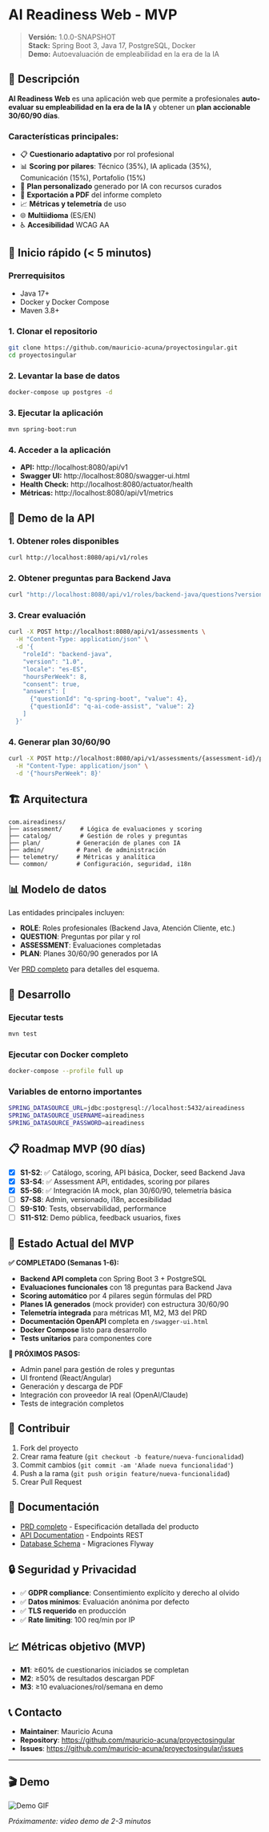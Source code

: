 # AI Readiness Web - MVP

> **Versión:** 1.0.0-SNAPSHOT  
> **Stack:** Spring Boot 3, Java 17, PostgreSQL, Docker  
> **Demo:** Autoevaluación de empleabilidad en la era de la IA  

## 🎯 Descripción

**AI Readiness Web** es una aplicación web que permite a profesionales **auto-evaluar su empleabilidad en la era de la IA** y obtener un **plan accionable 30/60/90 días**. 

### Características principales:
- 📋 **Cuestionario adaptativo** por rol profesional
- 📊 **Scoring por pilares**: Técnico (35%), IA aplicada (35%), Comunicación (15%), Portafolio (15%)
- 🤖 **Plan personalizado** generado por IA con recursos curados
- 📄 **Exportación a PDF** del informe completo
- 📈 **Métricas y telemetría** de uso
- 🌐 **Multiidioma** (ES/EN)
- ♿ **Accesibilidad** WCAG AA

## 🚀 Inicio rápido (< 5 minutos)

### Prerrequisitos
- Java 17+
- Docker y Docker Compose
- Maven 3.8+

### 1. Clonar el repositorio
```bash
git clone https://github.com/mauricio-acuna/proyectosingular.git
cd proyectosingular
```

### 2. Levantar la base de datos
```bash
docker-compose up postgres -d
```

### 3. Ejecutar la aplicación
```bash
mvn spring-boot:run
```

### 4. Acceder a la aplicación
- **API:** http://localhost:8080/api/v1
- **Swagger UI:** http://localhost:8080/swagger-ui.html
- **Health Check:** http://localhost:8080/actuator/health
- **Métricas:** http://localhost:8080/api/v1/metrics

## 🚀 Demo de la API

### 1. Obtener roles disponibles
```bash
curl http://localhost:8080/api/v1/roles
```

### 2. Obtener preguntas para Backend Java
```bash
curl "http://localhost:8080/api/v1/roles/backend-java/questions?version=1.0"
```

### 3. Crear evaluación
```bash
curl -X POST http://localhost:8080/api/v1/assessments \
  -H "Content-Type: application/json" \
  -d '{
    "roleId": "backend-java",
    "version": "1.0", 
    "locale": "es-ES",
    "hoursPerWeek": 8,
    "consent": true,
    "answers": [
      {"questionId": "q-spring-boot", "value": 4},
      {"questionId": "q-ai-code-assist", "value": 2}
    ]
  }'
```

### 4. Generar plan 30/60/90
```bash
curl -X POST http://localhost:8080/api/v1/assessments/{assessment-id}/plan \
  -H "Content-Type: application/json" \
  -d '{"hoursPerWeek": 8}'
```

## 🏗️ Arquitectura

```
com.aireadiness/
├── assessment/     # Lógica de evaluaciones y scoring
├── catalog/        # Gestión de roles y preguntas  
├── plan/          # Generación de planes con IA
├── admin/         # Panel de administración
├── telemetry/     # Métricas y analítica
└── common/        # Configuración, seguridad, i18n
```

## 📊 Modelo de datos

Las entidades principales incluyen:
- **ROLE**: Roles profesionales (Backend Java, Atención Cliente, etc.)
- **QUESTION**: Preguntas por pilar y rol
- **ASSESSMENT**: Evaluaciones completadas
- **PLAN**: Planes 30/60/90 generados por IA

Ver [PRD completo](prd.md) para detalles del esquema.

## 🔧 Desarrollo

### Ejecutar tests
```bash
mvn test
```

### Ejecutar con Docker completo
```bash
docker-compose --profile full up
```

### Variables de entorno importantes
```bash
SPRING_DATASOURCE_URL=jdbc:postgresql://localhost:5432/aireadiness
SPRING_DATASOURCE_USERNAME=aireadiness
SPRING_DATASOURCE_PASSWORD=aireadiness
```

## 📋 Roadmap MVP (90 días)

- [x] **S1-S2**: ✅ Catálogo, scoring, API básica, Docker, seed Backend Java
- [x] **S3-S4**: ✅ Assessment API, entidades, scoring por pilares  
- [x] **S5-S6**: ✅ Integración IA mock, plan 30/60/90, telemetría básica
- [ ] **S7-S8**: Admin, versionado, i18n, accesibilidad
- [ ] **S9-S10**: Tests, observabilidad, performance  
- [ ] **S11-S12**: Demo pública, feedback usuarios, fixes

## 🎉 Estado Actual del MVP

**✅ COMPLETADO (Semanas 1-6):**
- **Backend API completa** con Spring Boot 3 + PostgreSQL
- **Evaluaciones funcionales** con 18 preguntas para Backend Java
- **Scoring automático** por 4 pilares según fórmulas del PRD
- **Planes IA generados** (mock provider) con estructura 30/60/90
- **Telemetría integrada** para métricas M1, M2, M3 del PRD
- **Documentación OpenAPI** completa en `/swagger-ui.html`
- **Docker Compose** listo para desarrollo
- **Tests unitarios** para componentes core

**🔄 PRÓXIMOS PASOS:**
- Admin panel para gestión de roles y preguntas
- UI frontend (React/Angular) 
- Generación y descarga de PDF
- Integración con proveedor IA real (OpenAI/Claude)
- Tests de integración completos

## 🤝 Contribuir

1. Fork del proyecto
2. Crear rama feature (`git checkout -b feature/nueva-funcionalidad`)
3. Commit cambios (`git commit -am 'Añade nueva funcionalidad'`)
4. Push a la rama (`git push origin feature/nueva-funcionalidad`)
5. Crear Pull Request

## 📄 Documentación

- [PRD completo](prd.md) - Especificación detallada del producto
- [API Documentation](http://localhost:8080/swagger-ui.html) - Endpoints REST
- [Database Schema](src/main/resources/db/migration) - Migraciones Flyway

## 🔒 Seguridad y Privacidad

- ✅ **GDPR compliance**: Consentimiento explícito y derecho al olvido
- ✅ **Datos mínimos**: Evaluación anónima por defecto
- ✅ **TLS requerido** en producción
- ✅ **Rate limiting**: 100 req/min por IP

## 📈 Métricas objetivo (MVP)

- **M1**: ≥60% de cuestionarios iniciados se completan
- **M2**: ≥50% de resultados descargan PDF  
- **M3**: ≥10 evaluaciones/rol/semana en demo

## 📞 Contacto

- **Maintainer**: Mauricio Acuna
- **Repository**: https://github.com/mauricio-acuna/proyectosingular
- **Issues**: https://github.com/mauricio-acuna/proyectosingular/issues

---

## 🎬 Demo

![Demo GIF](docs/demo.gif)

*Próximamente: video demo de 2-3 minutos*
